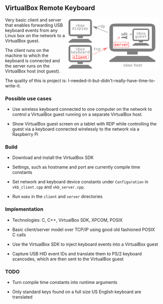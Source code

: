 ## VirtualBox Remote Keyboard

<img align="right" width="60%" src="./diagram.png">

Very basic client and server that enables forwarding USB keyboard events from any Linux box on the network to a VirtualBox guest.

The client runs on the machine to which the keyboard is connected and the server runs on the VirtualBox host (not guest).

The quality of this is project is: I-needed-it-but-didn't-really-have-time-to-write-it.


### Possible use cases

* Use wireless keyboard connected to one computer on the network to control a VirtualBox guest running on a separate VirtualBox host.

* Show VirtualBox guest screen on a tablet with RDP while controlling the guest via a keyboard connected wirelessly to the network via a Raspberry Pi


### Build

* Download and install the VirtualBox SDK

* Settings, such as hostname and port are currently compile time constants

* Set network and keyboard device constants under `Configuration` in `vkb_client.cpp` and `vkb_server.cpp`.

* Run `make` in the `client` and `server` directories


### Implementation

* Technologies: C, C++, VirtualBox SDK, XPCOM, POSIX

* Basic client/server model over TCP/IP using good old fashioned POSIX C calls

* Use the VirtualBox SDK to inject keyboard events into a VirtualBox guest

* Capture USB HID event IDs and translate them to PS/2 keyboard scancodes, which are then sent to the VirtualBox guest


### TODO

* Turn compile time constants into runtime arguments

* Only standard keys found on a full size US English keyboard are translated
